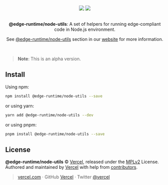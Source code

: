 <div align="center">
  <br>
  <img src="https://user-images.githubusercontent.com/2096101/235130063-e561514e-1f66-4ff6-9034-70dbf7ca3260.png#gh-dark-mode-only">
  <img src="https://user-images.githubusercontent.com/2096101/235127419-ac6fe609-d0cd-4339-a593-c48305a83823.png#gh-light-mode-only">
  <br>
  <br>
  <p align="center"><strong>@edge-runtime/node-utils</strong>: A set of helpers for running edge-compliant code in Node.js environment.</p>
  <p align="center">See <a href="https://edge-runtime.vercel.app/packages/node-utils" target='_blank' rel='noopener noreferrer'>@edge-runtime/node-utils</a> section in our <a href="https://edge-runtime.vercel.app/" target='_blank' rel='noopener noreferrer'>website</a> for more information.</p>
  <br>
</div>

> **Note**: This is an alpha version.

## Install

Using npm:

```sh
npm install @edge-runtime/node-utils --save
```

or using yarn:

```sh
yarn add @edge-runtime/node-utils --dev
```

or using pnpm:

```sh
pnpm install @edge-runtime/node-utils --save
```

## License

**@edge-runtime/node-utils** © [Vercel](https://vercel.com), released under the [MPLv2](https://github.com/vercel/edge-runtime/blob/main/LICENSE.md) License.<br>
Authored and maintained by [Vercel](https://vercel.com) with help from [contributors](https://github.com/vercel/edge-runtime/contributors).

> [vercel.com](https://vercel.com) · GitHub [Vercel](https://github.com/vercel) · Twitter [@vercel](https://twitter.com/vercel)

